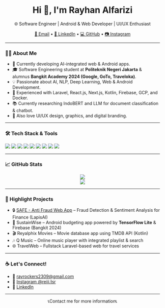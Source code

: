 <h1 align="center">Hi 👋, I'm Rayhan Alfarizi</h1>
<p align="center">
  🌐 Software Engineer | Android & Web Developer | UI/UX Enthusiast  
</p>
<p align="center">
  <a href="mailto:rayrockers2309@gmail.com">📧 Email</a> • 
  <a href="https://www.linkedin.com/in/rayhan-alfarizi-3a4901247/">🔗 LinkedIn</a> • 
  <a href="https://github.com/rayrockers2309">💻 GitHub</a> • 
  <a href="https://instagram.com/reiii.tsr">📷 Instagram</a>
</p>

---

### 👨‍💻 About Me

- 🔭 Currently developing AI-integrated web & Android apps.
- 🎓 Software Engineering student at **Politeknik Negeri Jakarta** & alumnus **Bangkit Academy 2024 (Google, GoTo, Traveloka)**.
- 💡 Passionate about AI, NLP, Deep Learning, Web & Android Development.
- 🚀 Experienced with Laravel, React.js, Next.js, Kotlin, Firebase, GCP, and Docker.
- 📚 Currently researching IndoBERT and LLM for document classification & chatbot.
- 🎨 Also love UI/UX design, graphics, and digital branding.

---

### 🛠️ Tech Stack & Tools

<p align="left">
  <img src="https://img.shields.io/badge/-PHP-777BB4?style=for-the-badge&logo=php&logoColor=white"/>
  <img src="https://img.shields.io/badge/-Laravel-F55247?style=for-the-badge&logo=laravel&logoColor=white"/>
  <img src="https://img.shields.io/badge/-React-61DAFB?style=for-the-badge&logo=react&logoColor=black"/>
  <img src="https://img.shields.io/badge/-Next.js-000000?style=for-the-badge&logo=next.js&logoColor=white"/>
  <img src="https://img.shields.io/badge/-Kotlin-0095D5?style=for-the-badge&logo=kotlin&logoColor=white"/>
  <img src="https://img.shields.io/badge/-Firebase-FFCA28?style=for-the-badge&logo=firebase&logoColor=black"/>
  <img src="https://img.shields.io/badge/-Google%20Cloud-4285F4?style=for-the-badge&logo=google-cloud&logoColor=white"/>
  <img src="https://img.shields.io/badge/-Figma-F24E1E?style=for-the-badge&logo=figma&logoColor=white"/>
  <img src="https://img.shields.io/badge/-Docker-2496ED?style=for-the-badge&logo=docker&logoColor=white"/>
</p>

---

### 📈 GitHub Stats

<p align="center">
  <img src="https://github-readme-stats.vercel.app/api?username=rayrockers2309&show_icons=true&theme=tokyonight&hide_border=true"/>
  <br/>
  <img src="https://github-readme-stats.vercel.app/api/top-langs/?username=rayrockers2309&layout=compact&theme=tokyonight&hide_border=true"/>
</p>

---

### 📌 Highlight Projects

- 🔒 [SAFE - Anti Fraud Web App]((https://www.safenetindo.site)) – Fraud Detection & Sentiment Analysis for Finance (LapisAI)
- 📱 SustainWise – Android budgeting app powered by **TensorFlow Lite** & Firebase (Bangkit 2024)
- 🎬 Reyalphix Movies – Movie database app using TMDB API (Kotlin)
- 🎶 Q Music – Online music player with integrated playlist & search
- 🌐 TravelWeb – Fullstack Laravel-based web for travel services

---

### ☕ Let's Connect!

- 📩 rayrockers2309@gmail.com
- 📸 [Instagram @reiii.tsr](https://instagram.com/reiii.tsr)
- 💼 [LinkedIn](https://linkedin.com/in/rayhan-alfarizi-3a4901247/)

---

<p align="center">
  📞Contact me for more information📞
</p>
